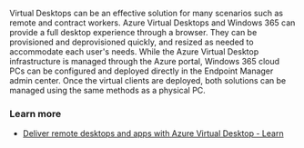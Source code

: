 Virtual Desktops can be an effective solution for many scenarios such as remote and contract workers. Azure Virtual Desktops and Windows 365 can provide a full desktop experience through a browser. They can be provisioned and deprovisioned quickly, and resized as needed to accommodate each user's needs. While the Azure Virtual Desktop infrastructure is managed through the Azure portal, Windows 365 cloud PCs can be configured and deployed directly in the Endpoint Manager admin center. Once the virtual clients are deployed, both solutions can be managed using the same methods as a physical PC.

### Learn more

 -  [Deliver remote desktops and apps with Azure Virtual Desktop - Learn](/learn/paths/m365-wvd/)
